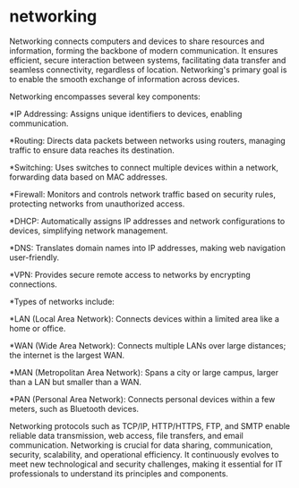 # networking
Networking connects computers and devices to share resources and information, forming the backbone of modern communication. It ensures efficient, secure interaction between systems, facilitating data transfer and seamless connectivity, regardless of location. Networking's primary goal is to enable the smooth exchange of information across devices.

Networking encompasses several key components:

  *IP Addressing: Assigns unique identifiers to devices, enabling communication.

  *Routing: Directs data packets between networks using routers, managing traffic to ensure data reaches its destination.

  *Switching: Uses switches to connect multiple devices within a network, forwarding data based on MAC addresses.

  *Firewall: Monitors and controls network traffic based on security rules, protecting networks from unauthorized access.

  *DHCP: Automatically assigns IP addresses and network configurations to devices, simplifying network management.

  *DNS: Translates domain names into IP addresses, making web navigation user-friendly.

  *VPN: Provides secure remote access to networks by encrypting connections.

  *Types of networks include:

  *LAN (Local Area Network): Connects devices within a limited area like a home or office.

  *WAN (Wide Area Network): Connects multiple LANs over large distances; the internet is the largest WAN.

  *MAN (Metropolitan Area Network): Spans a city or large campus, larger than a LAN but smaller than a WAN.

  *PAN (Personal Area Network): Connects personal devices within a few meters, such as Bluetooth devices.

Networking protocols such as TCP/IP, HTTP/HTTPS, FTP, and SMTP enable reliable data transmission, web access, file transfers, and email communication. Networking is crucial for data sharing, communication, security, scalability, and operational efficiency. It continuously evolves to meet new technological and security challenges, making it essential for IT professionals to understand its principles and components.
